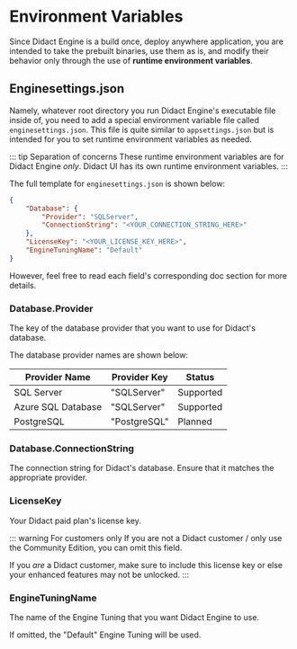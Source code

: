# Environment Variables

Since Didact Engine is a build once, deploy anywhere application, you are intended to take the prebuilt binaries, use them as is, and modify their behavior only through the use of **runtime environment variables**.

## Enginesettings.json

Namely, whatever root directory you run Didact Engine's executable file inside of, you need to add a special environment variable file called `enginesettings.json`. This file is quite similar to `appsettings.json` but is intended for you to set runtime environment variables as needed.

::: tip Separation of concerns
These runtime environment variables are for Didact Engine *only*. Didact UI has its own runtime environment variables.
::: 

The full template for `enginesettings.json` is shown below:

```json
{
    "Database": {
        "Provider": "SQLServer",
        "ConnectionString": "<YOUR_CONNECTION_STRING_HERE>"
    },
    "LicenseKey": "<YOUR_LICENSE_KEY_HERE>",
    "EngineTuningName": "Default"
}
```

However, feel free to read each field's corresponding doc section for more details.

### Database.Provider

The key of the database provider that you want to use for Didact's database.

The database provider names are shown below:

| Provider Name | Provider Key | Status |
| --- | --- | --- |
| SQL Server | "SQLServer" | Supported |
| Azure SQL Database | "SQLServer" | Supported |
| PostgreSQL | "PostgreSQL" | Planned |

### Database.ConnectionString

The connection string for Didact's database. Ensure that it matches the appropriate provider.

### LicenseKey

Your Didact paid plan's license key.

::: warning For customers only
If you are not a Didact customer / only use the Community Edition, you can omit this field.

If you *are* a Didact customer, make sure to include this license key or else your enhanced features may not be unlocked.
:::

### EngineTuningName

The name of the Engine Tuning that you want Didact Engine to use.

If omitted, the "Default" Engine Tuning will be used.
